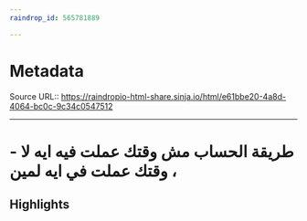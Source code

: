 ```yaml
---
raindrop_id: 565781889

---
```


# Metadata
Source URL:: https://raindropio-html-share.sinja.io/html/e61bbe20-4a8d-4064-bc0c-9c34c0547512


---
# - طريقة الحساب مش وقتك عملت فيه ايه لا ، وقتك عملت في ايه لمين



## Highlights
